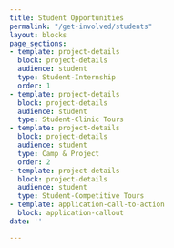 ```yaml
---
title: Student Opportunities
permalink: "/get-involved/students"
layout: blocks
page_sections:
- template: project-details
  block: project-details
  audience: student
  type: Student-Internship
  order: 1
- template: project-details
  block: project-details
  audience: student
  type: Student-Clinic Tours
- template: project-details
  block: project-details
  audience: student
  type: Camp & Project
  order: 2
- template: project-details
  block: project-details
  audience: student
  type: Student-Competitive Tours
- template: application-call-to-action
  block: application-callout
date: ''

---
```

